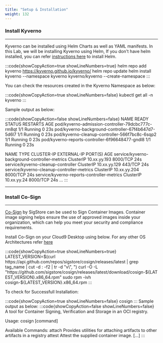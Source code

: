```yaml
---
title: "Setup & Installation"
weight: 132
---
```


### Install Kyverno
---

Kyverno can be installed using Helm Charts as well as YAML manifests. In this Lab, we will be installing Kyverno using Helm, If you don't have helm installed, you can refer [instructions here](https://helm.sh/docs/intro/install/) to install Helm.

:::code{showCopyAction=true showLineNumbers=true}
helm repo add kyverno https://kyverno.github.io/kyverno/
helm repo update
helm install kyverno --namespace kyverno kyverno/kyverno --create-namespace
:::

You can check the resources created in the Kyverno Namespace as below:

:::code{showCopyAction=true showLineNumbers=false}
kubectl get all -n kyverno
:::

Sample output as below:

:::code{showCopyAction=false showLineNumbers=false}
NAME                                                           READY   STATUS      RESTARTS   AGE
pod/kyverno-admission-controller-79dcbc777c-rm8qt    1/1     Running   0          23s
pod/kyverno-background-controller-67f4b647d7-5d6l7   1/1     Running   0          23s
pod/kyverno-cleanup-controller-566f7bc8c-6sqp2       1/1     Running   0          23s
pod/kyverno-reports-controller-6f96648477-gndl8      1/1     Running   0          23s

NAME                                            TYPE        CLUSTER-IP       EXTERNAL-IP   PORT(S)    AGE
service/kyverno-background-controller-metrics   ClusterIP   10.xx.yy.193   <none>        8000/TCP   24s
service/kyverno-cleanup-controller              ClusterIP   10.xx.yy.129    <none>        443/TCP    24s
service/kyverno-cleanup-controller-metrics      ClusterIP   10.xx.yy.204   <none>        8000/TCP   24s
service/kyverno-reports-controller-metrics      ClusterIP   10.xx.yy.24    <none>        8000/TCP   24s
...
:::

---
### Install Co-Sign
---

[Co-Sign](https://docs.sigstore.dev/signing/signing_with_containers/) by SigStore can be used to Sign Container Images. Container image signing helps ensure the use of approved images inside your organization, which can help you meet your security and compliance requirements.

Install Co-Sign on your Cloud9 Desktop using below. For any other OS Architectures refer [here](https://docs.sigstore.dev/system_config/installation/)

:::code{showCopyAction=true showLineNumbers=true}
LATEST_VERSION=$(curl https://api.github.com/repos/sigstore/cosign/releases/latest | grep tag_name | cut -d : -f2 | tr -d "v\", ")
curl -O -L "https://github.com/sigstore/cosign/releases/latest/download/cosign-${LATEST_VERSION}.x86_64.rpm"
sudo rpm -ivh cosign-${LATEST_VERSION}.x86_64.rpm
:::

To check for Successfull Installation:

:::code{showCopyAction=true showLineNumbers=false}
cosign 
:::
Sample output as below:
:::code{showCopyAction=false showLineNumbers=false}
A tool for Container Signing, Verification and Storage in an OCI registry.

Usage:
cosign [command]

Available Commands:
attach                  Provides utilities for attaching artifacts to other artifacts in a registry
attest                  Attest the supplied container image.
[...]
:::
